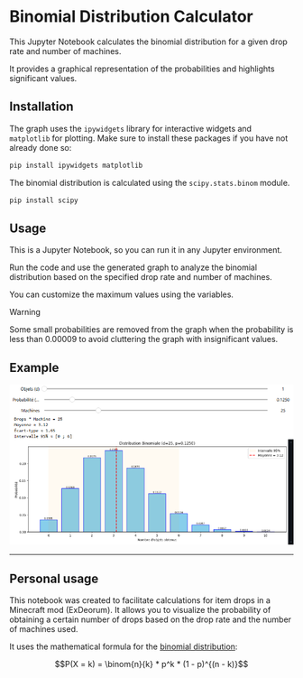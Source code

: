 # Binomial Distribution Calculator

This Jupyter Notebook calculates the binomial distribution for a given drop rate and number of machines.

It provides a graphical representation of the probabilities and highlights significant values.

## Installation


The graph uses the `ipywidgets` library for interactive widgets and `matplotlib` for plotting. Make sure to install these packages if you have not already done so:

```bash
pip install ipywidgets matplotlib
```


The binomial distribution is calculated using the `scipy.stats.binom` module.

```bash
pip install scipy
```

## Usage

This is a Jupyter Notebook, so you can run it in any Jupyter environment.


Run the code and use the generated graph to analyze the binomial distribution based on the specified drop rate and number of machines.


You can customize the maximum values using the variables.


> [!WARNING]
> Some small probabilities are removed from the graph when the probability is less than 0.00009 to avoid cluttering the graph with insignificant values.

## Example

![Binomial Distribution Example](graph-example.png)

---

## Personal usage


This notebook was created to facilitate calculations for item drops in a Minecraft mod (ExDeorum). It allows you to visualize the probability of obtaining a certain number of drops based on the drop rate and the number of machines used.

It uses the mathematical formula for the [binomial distribution](https://en.wikipedia.org/wiki/Binomial_distribution):

```math
P(X = k) = \binom{n}{k} * p^k * (1 - p)^{(n - k)}
```
